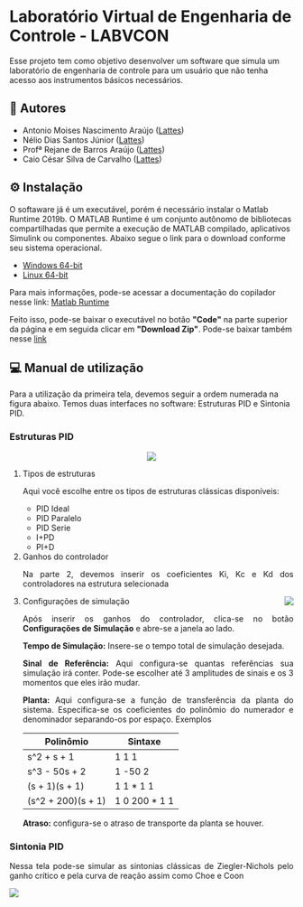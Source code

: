 # Laboratório Virtual de Engenharia de Controle - LABVCON

Esse projeto tem como objetivo desenvolver um software que simula um laboratório de engenharia de controle para um usuário que não tenha acesso aos instrumentos 
básicos necessários. 

## 🤝 Autores

* Antonio Moises Nascimento Araújo ([Lattes](http://lattes.cnpq.br/3944952251812665))
* Nélio Dias Santos Júnior ([Lattes](http://lattes.cnpq.br/0040496197667559))
* Profª Rejane de Barros Araújo ([Lattes](http://lattes.cnpq.br/8760830024389437))
* Caio César Silva de Carvalho ([Lattes](http://lattes.cnpq.br/0242293088447650))

## ⚙ Instalação
O softaware já é um executável, porém é necessário instalar o Matlab Runtime 2019b. O MATLAB Runtime é um conjunto autônomo de bibliotecas 
compartilhadas que permite a execução de MATLAB compilado, aplicativos Simulink ou componentes. Abaixo segue o link para o download conforme seu sistema operacional.

* [Windows 64-bit](https://ssd.mathworks.com/supportfiles/downloads/R2020b/Release/7/deployment_files/installer/complete/win64/MATLAB_Runtime_R2020b_Update_7_win64.zip)
* [Linux 64-bit](https://ssd.mathworks.com/supportfiles/downloads/R2020b/Release/7/deployment_files/installer/complete/glnxa64/MATLAB_Runtime_R2020b_Update_7_glnxa64.zip)

Para mais informações, pode-se acessar a documentação do copilador nesse link: [Matlab Runtime](https://www.mathworks.com/help/compiler/matlab-runtime.html)

Feito isso, pode-se baixar o executável no botão **"Code"** na parte superior da página e em seguida clicar em **"Download Zip"**. 
Pode-se baixar também nesse [link](https://github.com/jrneliodias/LABVCON/archive/refs/heads/main.zip)


## 💻  Manual de utilização

Para a utilização da primeira tela, devemos seguir a ordem numerada na figura abaixo. Temos duas interfaces no software: Estruturas PID e Sintonia PID. 

### Estruturas PID
<div style="text-align: justify"> 
   <p align="center">
   <img src=https://github.com/jrneliodias/Imagens_LABVCON/blob/main/Estruturas%20PID_.png>
   </p>
   
   
 <ol>
 <li>Tipos de estruturas
    <p> Aqui você escolhe entre os tipos de estruturas clássicas disponíveis: </p>
 <ul>
   <li> PID Ideal</li>
   <li> PID Paralelo</li>
   <li> PID Serie </li>
   <li> I+PD </li>
   <li> PI+D </li>
 </ul>
</li>                <!-- Aqui está a tag de fechamento </li> -->
   
   
<li>Ganhos do controlador
   <p>Na parte 2, devemos inserir os coeficientes Ki, Kc e Kd dos controladores na estrutura selecionada </p> 
</li>
<li>Configurações de simulação
    <img src="https://github.com/jrneliodias/Imagens_LABVCON/blob/main/Configura%C3%A7%C3%B5es%20de%20simula%C3%A7%C3%A3o.png"
        align="right"/>
    <p> Após inserir os ganhos do controlador, clica-se no botão <b>Configurações de Simulação</b> e abre-se a janela ao lado.  </p>
    <p align=justify><b>Tempo de Simulação:</b> Insere-se o tempo total de simulação desejada.  </p>
    <p><b>Sinal de Referência:</b> Aqui configura-se quantas referências sua simulação irá conter. Pode-se escolher até 3 amplitudes de sinais
       e os 3 momentos que eles irão mudar.  </p>
   <p><b>Planta:</b> Aqui configura-se a função de transferência da planta do sistema. Especifica-se os coeficientes do polinômio do numerador e denominador
   separando-os por espaço. Exemplos</p>
   
   
| Polinômio  |  Sintaxe  |
| ------------------- | ------------------- |
|  s^2 + s + 1 |  1 1 1 |
| s^3 - 50s + 2  |  1 -50 2 |
|  (s + 1)(s + 1) | 1 1 * 1 1 |
|  (s^2 + 200)(s + 1) |  1 0 200 * 1 1 |
   
  
   <p><b>Atraso:</b> configura-se o atraso de transporte da planta se houver. </p>
   
   
 </ol>
   
### Sintonia PID
   
Nessa tela pode-se simular as sintonias clássicas de Ziegler-Nichols pelo ganho crítico e pela curva de reação assim como Choe e Coon
   
<img src="https://github.com/jrneliodias/Imagens_LABVCON/blob/main/Figure-Sintonia_PID.png"/>

